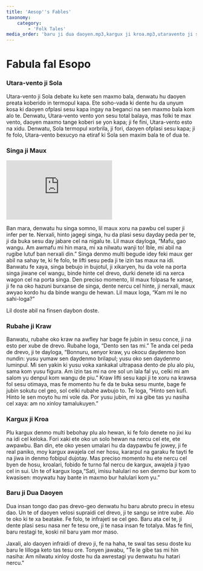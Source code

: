 ```yaml
---
title: 'Aesop''s Fables'
taxonomy:
    category:
        - 'Folk Tales'
media_order: 'baru ji dua daoyen.mp3,kargux ji kroa.mp3,utaravento ji sola.mp3,singa ji maux.mp3,rubahe ji kraw.mp3'
---
```


# Fabula fal Esopo

### Utara-vento ji Sola
    
Utara-vento ji Sola debate ku kete sen maxmo bala, denwatu hu daoyen preata koberido in termopul kapa. Ete soho-vada ki dente hu da unyum kosa ki daoyen ofplasi sesu kapa ingay na beganci na sen maxmo bala kom alo te. Denwatu, Utara-vento vento yon sesu total balaya, mas folki te max vento, daoyen maxmo tange koberi se yon kapa; ji fe fini, Utara-vento esto na xidu. Denwatu, Sola termopul xorbrila, ji fori, daoyen ofplasi sesu kapa; ji fe folo, Utara-vento bexucyo na etiraf ki Sola sen maxim bala te of dua te.

### Singa ji Maux

<iframe width="280" height="157" src="https://www.youtube.com/embed/UVMj2WPJhLg" title="YouTube video player" frameborder="0" allow="accelerometer; autoplay; clipboard-write; encrypted-media; gyroscope; picture-in-picture; web-share" allowfullscreen></iframe>

Ban mara, denwatu hu singa somno, lil maux xoru na pawbu cel super ji infer per te. Nerxali, hinto jagegi singa, hu da plasi sesu dayday peda per te, ji da buka sesu day jabare cel na nigalu te. Lil maux dayloga, “Mafu, gao wangu. Am awmafu mi hin mara, mi xa nilwatu wanji to! Ible, mi abil na rugibe lutuf ban nerxali din.” Singa denmo multi begude idey feki maux ger abil na sahay te, ki fe folo, te lifti sesu peda ji te izin tas maux na idi. Banwatu fe xaya, singa bebujo in bujotul, ji xikaryen, hu da vole na porta singa jiwane cel wangu, binde hinte cel drevo, durki denete idi na xerca wagon cel na porta singa. Den preciso momento, lil maux folpasa fe xanse, ji fe na oko hazuni burxanse de singa, dente nercu cel hinte, ji nerxali, maux awyao kordo hu da binde wangu de hewan. Lil maux loga, “Kam mi le no sahi-loga?”

Lil doste abil na finsen daybon doste.

### Rubahe ji Kraw

Banwatu, rubahe oko kraw na awfley har bage fe jubin in sesu conce, ji na esto per xube de drevo. Rubahe loga, “Dento sen tas mi.” Te anda cel peda de drevo, ji te dayloga, “Bonnuru, senyor kraw, yu okocu daydenmo bon nundin: yusu yumaw sen daydenmo brilapul; yusu oko sen daydenmo luminpul. Mi sen yakin ki yusu voka xankakal ultrapasa dento de plu alo piu, sama kom yusu figura. Am izin tas mi na ore sol un lala fal yu, celki mi am salom yu denpul kom wangu de piu.” Kraw lifti sesu kapi ji te xoru na krawsa fol sesu otimaya, mas fe momento hu fe da te buka sesu munte, bage fe jubin sokutu cel geo, sol celki rubahe awbujo to. Te loga, “Hinto sen kufi. Hinto le sen moyto hu mi vole da. Por yusu jubin, mi xa gibe tas yu nasiha cel xaya: am no xinloy tamalukuyen.”

### Kargux ji Kroa

Plu kargux denmo multi bebohay plu alo hewan, ki fe folo denete no jixi ku na idi cel keloka. Fori xaki ete oko un solo hewan na nercu cel ete, ete awpawbu. Ban din, ete oko yesen umalari hu da daypawbu fe jowey, ji fe real paniko, moy kargux awajela cel ner hosu, kararpul na garaku fe tayti fe na jiwa in denmo fobipul dujotay. Mas preciso momento hu ete nercu cel byen de hosu, kroalari, fobido fe turno fal nercu de kargux, awajela ji tyao cel in sui. Un te of kargux loga,“Sati, imisu halulari no sen denmo bur kom to kwasisen: moywatu hay bante in maxmo bur halulari kom yu.”

### Baru ji Dua Daoyen

Dua insan tongo dao pas drevo-geo denwatu hu baru abruto precu in etesu dao. Un te of daoyen velosi supraidi cel drevo, ji te sangu se intre xube. Alo te oko ki te xa beatake. Fe folo, te infrajeti se cel geo. Baru ata cel te, ji dente plasi sesu nasa ner fe tesu ore, ji te nasa insan fe totalya. Mas fe fini, baru restagi te, koski nil baru yam mor maso.

Jaxali, alo daoyen infraidi of drevo ji, fe na haha, te swal tas sesu doste ku baru le lilloga keto tas tesu ore. Tonyen jawabu, "Te le gibe tas mi hin nasiha: Am nilwatu xinloy doste hu da awrestagi yu denwatu hu hatari nercu."
